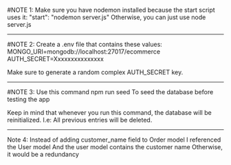 #NOTE 1:
Make sure you have nodemon installed because the start script uses it:
"start": "nodemon server.js"
Otherwise, you can just use
node server.js

---

#NOTE 2:
Create a .env file that contains these values:
MONGO_URI=mongodb://localhost:27017/ecommerce
AUTH_SECRET=Xxxxxxxxxxxxxxx

Make sure to generate a random complex AUTH_SECRET key.

---

#NOTE 3:
Use this command
npm run seed
To seed the database before testing the app

Keep in mind that whenever you run this command, the database will be reinitialized. I.e: All previous entries will be deleted.

---

Note 4:
Instead of adding customer_name field to Order model
I referenced the User model
And the user model contains the customer name
Otherwise, it would be a redundancy
